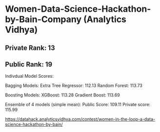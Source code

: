 # Women-Data-Science-Hackathon-by-Bain-Company (Analytics Vidhya)

## Private Rank: 13
## Public Rank: 19

 Indivdual Model Scores:

 Bagging Models:
 Extra Tree Regressor: 112.13
 Random Forest: 113.73

 Boosting Models:
 XGBoost: 113.28
 Gradient Boost: 113.69

 Ensemble of 4 models (simple mean):
 Public Score: 109.11
 Private score: 115.99
 
 https://datahack.analyticsvidhya.com/contest/women-in-the-loop-a-data-science-hackathon-by-bain/
